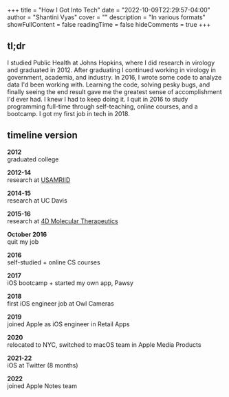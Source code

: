 +++
title = "How I Got Into Tech"
date = "2022-10-09T22:29:57-04:00"
author = "Shantini Vyas"
cover = ""
description = "In various formats"
showFullContent = false
readingTime = false
hideComments = true
+++

## tl;dr

I studied Public Health at Johns Hopkins, where I did research in virology and graduated in 2012. After graduating I continued working in virology in government, academia, and industry. In 2016, I wrote some code to analyze data I'd been working with. Learning the code, solving pesky bugs, and finally seeing the end result gave me the greatest sense of accomplishment I'd ever had. I knew I had to keep doing it. I quit in 2016 to study programming full-time through self-teaching, online courses, and a bootcamp. I got my first job in tech in 2018.   

## timeline version

**2012**   
graduated college 
 
**2012-14**   
research at [USAMRIID](https://en.wikipedia.org/wiki/United_States_Army_Medical_Research_Institute_of_Infectious_Diseases)

**2014-15**  
research at UC Davis 
 
**2015-16**  
research at [4D Molecular Therapeutics](https://4dmoleculartherapeutics.com)  
 
**October 2016**  
quit my job   

**2016**   
self-studied + online CS courses

**2017**  
iOS bootcamp + started my own app, Pawsy

**2018**  
first iOS engineer job at Owl Cameras  

**2019**  
joined Apple as iOS engineer in Retail Apps  

**2020**  
relocated to NYC, switched to macOS team in Apple Media Products

**2021-22**  
iOS at Twitter (8 months)  

**2022**  
joined Apple Notes team


